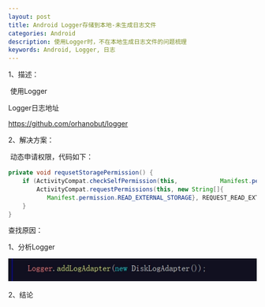 ```yaml
---
layout: post
title: Android Logger存储到本地-未生成日志文件
categories: Android
description: 使用Logger时，不在本地生成日志文件的问题梳理
keywords: Android, Logger, 日志
---
```


1、描述：

​	使用Logger

Logger日志地址

<https://github.com/orhanobut/logger>

2、解决方案：

​	动态申请权限，代码如下：

```java
private void requsetStoragePermission() {
    if (ActivityCompat.checkSelfPermission(this, 	        Manifest.permission.READ_EXTERNAL_STORAGE) != PackageManager.PERMISSION_GRANTED) {
        ActivityCompat.requestPermissions(this, new String[]{
           Manifest.permission.READ_EXTERNAL_STORAGE}, REQUEST_READ_EXTERNAL_STORAGE);
    }
}
```

查找原因：

1、分析Logger

 ![img](https://raw.githubusercontent.com/BrianCZY/BrianCZY.github.io/master/images/blog/Logger/2019-3-9-1.jpg)

2、结论



